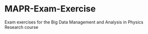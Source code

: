 # MAPR-Exam-Exercise
Exam exercises for the Big Data Management and Analysis in Physics Research course
